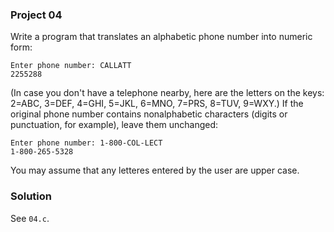 ### Project 04

Write a program that translates an alphabetic phone number into numeric form:

```
Enter phone number: CALLATT
2255288
```

(In case you don't have a telephone nearby, here are the letters on the keys:
2=ABC, 3=DEF, 4=GHI, 5=JKL, 6=MNO, 7=PRS, 8=TUV, 9=WXY.) If the original phone
number contains nonalphabetic characters (digits or punctuation, for example),
leave them unchanged:

```
Enter phone number: 1-800-COL-LECT
1-800-265-5328
```

You may assume that any letteres entered by the user are upper case.

### Solution

See `04.c`.
